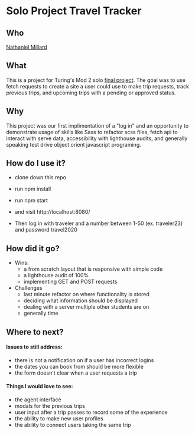 # Solo Project Travel Tracker

## Who

[Nathaniel Millard](https://github.com/nathanielmillard)

## What

This is a project for Turing's Mod 2 solo [final project](https://frontend.turing.io/projects/travel-tracker.html). The goal was to use fetch requests to create a site a user could use to make trip requests, track previous trips, and upcoming trips with a pending or approved status.

## Why
This project was our first implimentation of a "log in" and an opportunity to demonstrate usage of skills like Sass to refactor scss files, fetch api to interact with serve data, accessibility with lighthouse audits, and generally speaking test drive object orient javascript programing.

## How do I use it?
- clone down this repo
- run npm install
- run npm start
- and visit http://localhost:8080/

- Then log in with traveler and a number between 1-50 (ex. traveler23) and password travel2020

## How did it go?
- Wins:
  - a from scratch layout that is responsive with simple code
  - a lighthouse audit of 100%
  - implementing GET and POST requests
- Challenges
  - last minute refactor on where functionality is stored
  - deciding what information should be displayed
  - dealing with a server multiple other students are on
  - generally time

## Where to next?
#### Issues to still address:
- there is not a notification on if a user has incorrect logins
- the dates you can book from should be more flexible
- the form doesn't clear when a user requests a trip

#### Things I would love to see:
- the agent interface
- modals for the previous trips
- user input after a trip passes to record some of the experience
- the ability to make new user profiles
- the ability to connect users taking the same trip
